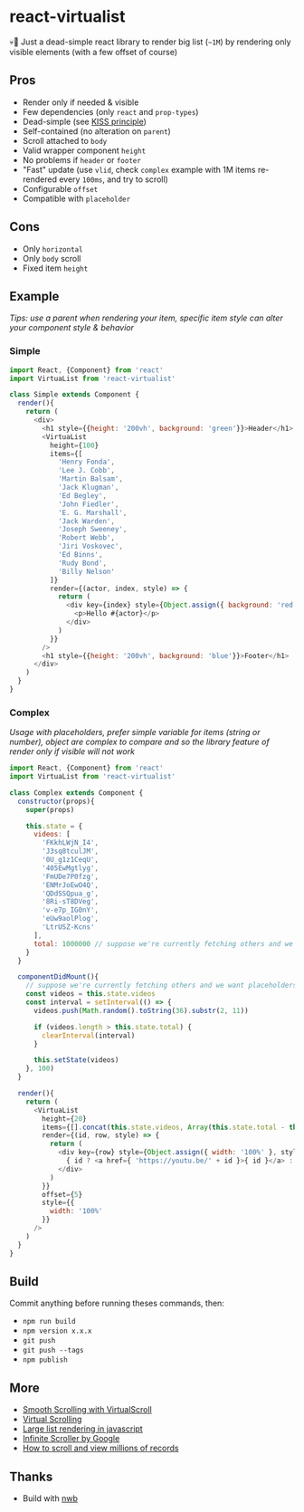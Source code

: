# react-virtualist

💀🚟 Just a dead-simple react library to render big list (`~1M`) by rendering only visible elements (with a few offset of course)

## Pros
* Render only if needed & visible
* Few dependencies (only `react` and `prop-types`)
* Dead-simple (see [KISS principle](https://en.wikipedia.org/wiki/KISS_principle))
* Self-contained (no alteration on `parent`)
* Scroll attached to `body`
* Valid wrapper component `height`
* No problems if `header` or `footer`
* "Fast" update (use `vlid`, check `complex` example with 1M items re-rendered every `100ms`, and try to scroll)
* Configurable `offset`
* Compatible with `placeholder`

## Cons
* Only `horizontal`
* Only `body` scroll
* Fixed item `height`

## Example
*Tips: use a parent when rendering your item, specific item style can alter your component style & behavior*

### Simple
```js
import React, {Component} from 'react'
import VirtuaList from 'react-virtualist'

class Simple extends Component {
  render(){
    return (
      <div>
        <h1 style={{height: '200vh', background: 'green'}}>Header</h1>
        <VirtuaList
          height={100}
          items={[
            'Henry Fonda',
            'Lee J. Cobb',
            'Martin Balsam',
            'Jack Klugman',
            'Ed Begley',
            'John Fiedler',
            'E. G. Marshall',
            'Jack Warden',
            'Joseph Sweeney',
            'Robert Webb',
            'Jiri Voskovec',
            'Ed Binns',
            'Rudy Bond',
            'Billy Nelson'
          ]}
          render={(actor, index, style) => {
            return (
              <div key={index} style={Object.assign({ background: 'red' }, style)} vlid={'vlid' + index}>
                <p>Hello #{actor}</p>
              </div>
            )
          }}
        />
        <h1 style={{height: '200vh', background: 'blue'}}>Footer</h1>
      </div>
    )
  }
}
```

### Complex
*Usage with placeholders, prefer simple variable for items (string or number), object are complex to compare and so the library feature of render only if visible will not work*

```js
import React, {Component} from 'react'
import VirtuaList from 'react-virtualist'

class Complex extends Component {
  constructor(props){
    super(props)

    this.state = {
      videos: [
        'FKkhLWjN_I4',
        'J3sq8tculJM',
        '0U_g1z1CeqU',
        '405EwMgtlyg',
        'FmUDe7P0fzg',
        'ENMrJoEwO4Q',
        'QDdSSQpua_g',
        '8Ri-sT8DVeg',
        'v-e7p_IG0nY',
        'eUw9aolPlog',
        'LtrUSZ-Kcns'
      ],
      total: 1000000 // suppose we're currently fetching others and we want placeholders for empty
    }
  }

  componentDidMount(){
    // suppose we're currently fetching others and we want placeholders for empty
    const videos = this.state.videos
    const interval = setInterval(() => {
      videos.push(Math.random().toString(36).substr(2, 11))

      if (videos.length > this.state.total) {
        clearInterval(interval)
      }

      this.setState(videos)
    }, 100)
  }

  render(){
    return (
      <VirtuaList
        height={20}
        items={[].concat(this.state.videos, Array(this.state.total - this.state.videos.length).fill(null))}
        render={(id, row, style) => {
          return (
            <div key={row} style={Object.assign({ width: '100%' }, style)}>
              { id ? <a href={ 'https://youtu.be/' + id }>{ id }</a> : <p>Fetching...</p> }
            </div>
          )
        }}
        offset={5}
        style={{
          width: '100%'
        }}
      />
    )
  }
}
```

## Build
Commit anything before running theses commands, then:
* `npm run build`
* `npm version x.x.x`
* `git push`
* `git push --tags`
* `npm publish`

## More
* [Smooth Scrolling with VirtualScroll](http://www.everyday3d.com/blog/index.php/2014/08/18/smooth-scrolling-with-virtualscroll/)
* [Virtual Scrolling](https://sergimansilla.com/blog/virtual-scrolling/)
* [Large list rendering in javascript](https://stackoverflow.com/questions/17626717/large-list-rendering-in-javascript)
* [Infinite Scroller by Google](https://developers.google.com/web/updates/2016/07/infinite-scroller)
* [How to scroll and view millions of records](https://www.codeproject.com/Articles/1111364/How-to-scroll-and-view-millions-of-records)

## Thanks
* Build with [nwb](https://github.com/insin/nwb/blob/master/docs/guides/ReactComponents.md#building-and-publishing)
